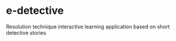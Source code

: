 # e-detective
Resolution technique interactive learning application based on short detective stories
